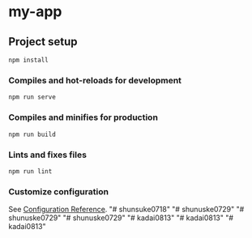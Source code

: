 # my-app

## Project setup
```
npm install
```

### Compiles and hot-reloads for development
```
npm run serve
```

### Compiles and minifies for production
```
npm run build
```

### Lints and fixes files
```
npm run lint
```

### Customize configuration
See [Configuration Reference](https://cli.vuejs.org/config/).
"# shunsuke0718" 
"# shunuske0729" 
"# shunuske0729" 
"# shunuske0729" 
"# kadai0813" 
"# kadai0813" 
"# kadai0813" 
